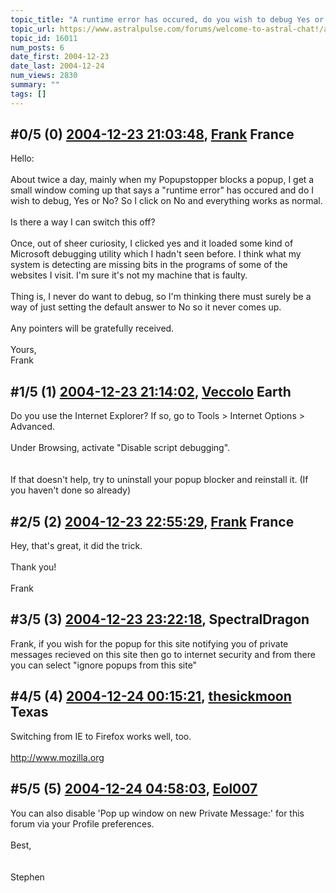 ```yaml
---
topic_title: "A runtime error has occured, do you wish to debug Yes or No?"
topic_url: https://www.astralpulse.com/forums/welcome-to-astral-chat!/a-runtime-error-has-occured-do-you-wish-to-debug-yes-or-no
topic_id: 16011
num_posts: 6
date_first: 2004-12-23
date_last: 2004-12-24
num_views: 2830
summary: ""
tags: []
---
```


## \#0/5 (0) [2004-12-23 21:03:48](https://www.astralpulse.com/forums/index.php?msg=139438), [Frank](https://www.astralpulse.com/forums/profile/?u=359) France ##
<section>
Hello:
<br>
<br>
About twice a day, mainly when my Popupstopper blocks a popup, I get a small window coming up that says a "runtime error" has occured and do I wish to debug, Yes or No? So I click on No and everything works as normal.
<br>
<br>
Is there a way I can switch this off?
<br>
<br>
Once, out of sheer curiosity, I clicked yes and it loaded some kind of Microsoft debugging utility which I hadn't seen before. I think what my system is detecting are missing bits in the programs of some of the websites I visit. I'm sure it's not my machine that is faulty.
<br>
<br>
Thing is, I never do want to debug, so I'm thinking there must surely be a way of just setting the default answer to No so it never comes up.
<br>
<br>
Any pointers will be gratefully received.
<br>
<br>
Yours,
<br>
Frank
</section>

## \#1/5 (1) [2004-12-23 21:14:02](https://www.astralpulse.com/forums/index.php?msg=139440), [Veccolo](https://www.astralpulse.com/forums/profile/?u=2533) Earth ##
<section>
Do you use the Internet Explorer? If so, go to Tools &gt; Internet Options &gt; Advanced.
<br>
<br>
Under Browsing, activate "Disable script debugging".
<br>
<br>
<br>
If that doesn't help, try to uninstall your popup blocker and reinstall it. (If you haven't done so already)
</section>

## \#2/5 (2) [2004-12-23 22:55:29](https://www.astralpulse.com/forums/index.php?msg=139448), [Frank](https://www.astralpulse.com/forums/profile/?u=359) France ##
<section>
Hey, that's great, it did the trick.
<br>
<br>
Thank you!
<br>
<br>
Frank
</section>

## \#3/5 (3) [2004-12-23 23:22:18](https://www.astralpulse.com/forums/index.php?msg=139454), SpectralDragon  ##
<section>
Frank, if you wish for the popup for this site notifying you of private messages recieved on this site then go to internet security and from there you can select "ignore popups from this site"
</section>

## \#4/5 (4) [2004-12-24 00:15:21](https://www.astralpulse.com/forums/index.php?msg=139466), [thesickmoon](https://www.astralpulse.com/forums/profile/?u=7092) Texas ##
<section>
Switching from IE to Firefox works well, too.
<br>
<br>
<a class="bbc_link" href="http://www.mozilla.org" rel="noopener" target="_blank">
 http://www.mozilla.org
</a>
</section>

## \#5/5 (5) [2004-12-24 04:58:03](https://www.astralpulse.com/forums/index.php?msg=139472), [Eol007](https://www.astralpulse.com/forums/profile/?u=1893)  ##
<section>
You can also disable 'Pop up window on new Private Message:' for this forum via your Profile preferences.
<br>
<br>
Best,
<br>
<br>
<br>
Stephen
</section>